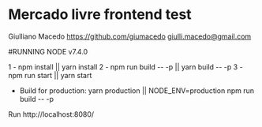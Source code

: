 # Mercado livre frontend test

Giulliano Macedo
https://github.com/giumacedo
giulli.macedo@gmail.com

#RUNNING
NODE v7.4.0

1 - npm install || yarn install
2 - npm run build -- -p || yarn build -- -p
3 - npm run start || yarn start

- Build for production:
yarn production || NODE_ENV=production npm run build -- -p

Run http://localhost:8080/


